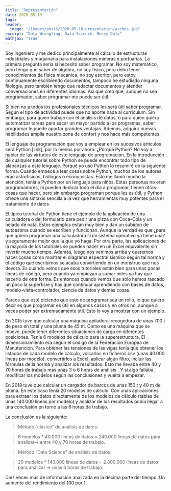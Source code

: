 ```yaml
---
title: "Representación"
date: 2020-05-19
tags:
header:
  image: "/images/posts/2020-05-18-presentacion/arches.jpg"
excerpt: "Data Wrangling, Data Science, Messy Data"
mathjax: "true"
---
```


Soy ingeniero y me dedico principalmente al cálculo de estructuras industriales y maquinaria para instalaciones mineras y portuarias. La primera pregunta sería si necesito saber programar. No soy matemático, pero tengo que saber de álgebra, no soy físico, pero debo tener conocimientos de física mecánica, no soy escritor, pero estoy continuamente escribiendo documentos, tampoco he estudiado ninguna filología, pero también tengo que redactar documentos y atender conversaciones en diferentes idiomas. Así que creo que, aunque no sea programador, saber programar me puede ser útil.

Si bien no a todos los profesionales técnicos les será útil saber programar. Según el tipo de actividad puede que no aporte nada al currículum. Sin embargo, para quien trabaje con el análisis de datos, o para quien quiera automatizar tareas para sacar un mayor partido a los programas, saber programar le puede aportar grandes ventajas. Además, adquirir nuevas habilidades amplía nuestra zona de confort y nos hace más competentes.

El lenguaje de programación que voy a emplear en los sucesivos artículos será Python [link], por lo menos por ahora. ¿Porqué Python? No voy a hablar de las virtudes de este lenguaje de programación. En la introducción de cualquier tutorial sobre Python se puede encontrar todo tipo de alabanzas a este lenguaje. Porqué yo uso Python lo resumiré de la siguiente forma. Cuando empecé a leer cosas sobre Python, muchos de los autores eran astrofísicos, biólogos o economistas. Esto me llamó mucho la atención, tenía a Python por un lenguaje para niños. Estas personas no eran programadores, ni pueden dedicar todo el día a programar, tienen otras cosas que hacer, pero sin embargo programan porque les es útil, y Python ofrece una sintaxis sencilla a la vez que herramientas muy potentes para el tratamiento de datos.

El típico tutorial de Python tiene el ejemplo de la aplicación de una calculadora o del formulario para pedir una pizza con Coca-Cola y un helado de nata. Estos ejemplos están muy bien y dan un subidón de autoestima cuando se escriben y funcionan. Aunque la verdad es que ¿para qué quiero programar una calculadora si mi sistema operativo ya tiene una? y seguramente mejor que la que yo haga. Por otra parte, las aplicaciones de la mayoría de los tutoriales se pueden hacer en un Excel equivalente sin invertir mucho tiempo. Además, luego nos venimos arriba y queremos hacer cosas como mostrar el diagrama espectral sísmico según tal norma y el código que escribimos se acaba convirtiendo en un monstruo que nos devora. Es cuando vemos que esos tutoriales están bien para unas pocas líneas de código, pero cuando ya empiezan a sumar miles ya hay que hacerlo de otra forma. Es entonces cuando vemos que solo hemos rascado un poco la superficie y hay que continuar aprendiendo con bases de datos, modelo-vista-controlador, ciencia de datos y demás cosas.

Parece que esté diciendo que esto de programar sea un rollo, lo que quiero decir es que programar es útil en algunos casos y en otros no, aunque a veces poder ser extremadamente útil. Esto lo voy a mostrar con un ejemplo.

En 2015 tuve que calcular una máquina apiladora-recogedora de unas 700 t de peso en total y una pluma de 45 m. Como es una máquina que se mueve, puede tener diferentes situaciones de carga en diferentes posiciones. Tenía 6 modelos de cálculo para la superestructura. El dimensionamiento era según el código de la Federación Europea de Manutención. Para obtener las tensiones de las vigas tenía que obtener los listados de cada modelo de cálculo, volcarlos en ficheros csv (unas 40.000 líneas por modelo), convertirlos a Excel, aplicar algún filtro, incluir las fórmulas de la norma y analizar los resultados. Esto me llevaba entre 40 y 70 horas de trabajo más unas 3 o 6 horas de análisis . Y si algo fallaba, modificar los modelos según las conclusiones y vuelta a empezar.

En 2018 tuve que calcular un cargador de barcos de unas 150 t y 40 m de pluma. En este caso tenía 20 modelos de cálculo. Con unas aplicaciones para extraer los datos directamente de los modelos de cálculo (tablas de unas 140.000 líneas por modelo) y analizar de los resultados podía llegar a una conclusión en torno a las 6 horas de trabajo.

La conclusión es la siguiente:

> Método “clásico” de análisis de datos:

> 6 modelos * 40.000 líneas de datos = 240.000 líneas de datos para analizar-> entre 40 y 70 horas de trabajo.

>Método “Data Science” de análisis de datos:

> 20 modelos * 140.000 líneas de datos = 2.800.000 líneas de datos para analizar -> unas 6 horas de trabajo.

Diez veces más de información analizada en la décima parte del tiempo. Un aumento del rendimiento del 100 por 1.
